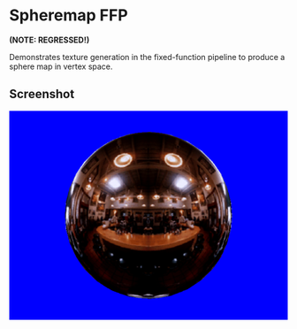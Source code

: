 # Spheremap FFP
**(NOTE: REGRESSED!)**

Demonstrates texture generation in the fixed-function pipeline to produce a sphere map in vertex space.

## Screenshot
![spheremap_ffp](/_screenshots/spheremap_ffp.png)
